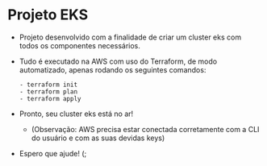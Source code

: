 # Projeto EKS

  - Projeto desenvolvido com a finalidade de criar um cluster eks com todos os componentes necessários.

  - Tudo é executado na AWS com uso do Terraform, de modo automatizado, apenas rodando os seguintes comandos:

        - terraform init 
        - terraform plan 
        - terraform apply

  - Pronto, seu cluster eks está no ar!

       - (Observação: AWS precisa estar conectada corretamente com a CLI do usuário e com as suas devidas keys)

  - Espero que ajude! (;
